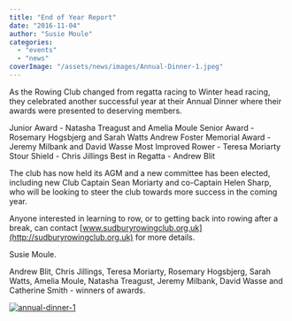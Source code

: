 ```yaml
---
title: "End of Year Report"
date: "2016-11-04"
author: "Susie Moule"
categories:
  - "events"
  - "news"
coverImage: "/assets/news/images/Annual-Dinner-1.jpeg"
---
```


As the Rowing Club changed from regatta racing to Winter head racing, they celebrated another successful year at their Annual Dinner where their awards were presented to deserving members.

Junior Award - Natasha Treagust and Amelia Moule Senior Award - Rosemary Hogsbjerg and Sarah Watts Andrew Foster Memorial Award - Jeremy Milbank and David Wasse Most Improved Rower - Teresa Moriarty Stour Shield - Chris Jillings Best in Regatta - Andrew Blit

The club has now held its AGM and a new committee has been elected, including new Club Captain Sean Moriarty and co-Captain Helen Sharp, who will be looking to steer the club towards more success in the coming year.

Anyone interested in learning to row, or to getting back into rowing after a break, can contact [www.sudburyrowingclub.org.uk](http://sudburyrowingclub.org.uk) for more details.

Susie Moule.

Andrew Blit, Chris Jillings, Teresa Moriarty, Rosemary Hogsbjerg, Sarah Watts, Amelia Moule, Natasha Treagust, Jeremy Milbank, David Wasse and Catherine Smith - winners of awards.

[![annual-dinner-1](/assets/news/images/Annual-Dinner-1.jpeg)](http://sudburyrowingclub.org.uk/wp-content/uploads/2016/11/Annual-Dinner-1.jpeg)
